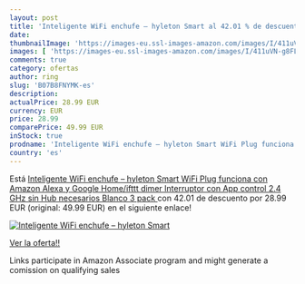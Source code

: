 ```yaml
---
layout: post
title: 'Inteligente WiFi enchufe – hyleton Smart al 42.01 % de descuento'
date: 
thumbnailImage: 'https://images-eu.ssl-images-amazon.com/images/I/411uVN-g8FL._SL200_.jpg'
images: [ 'https://images-eu.ssl-images-amazon.com/images/I/411uVN-g8FL._SL200_.jpg' ]
comments: true
category: ofertas
author: ring
slug: 'B07B8FNYMK-es'
description:
actualPrice: 28.99 EUR
currency: EUR
price: 28.99
comparePrice: 49.99 EUR
inStock: true
prodname: 'Inteligente WiFi enchufe – hyleton Smart WiFi Plug funciona con Amazon Alexa y Google Home/ifttt dimer Interruptor con App control 2.4 GHz sin Hub necesarios  Blanco  3 pack '
country: 'es'
---
```


Está [Inteligente WiFi enchufe – hyleton Smart WiFi Plug funciona con Amazon Alexa y Google Home/ifttt dimer Interruptor con App control 2.4 GHz sin Hub necesarios  Blanco  3 pack ](https://www.amazon.es/dp/B07B8FNYMK/?tag=tolees-21) con 42.01 de descuento por 28.99 EUR (original: 49.99 EUR) en el siguiente enlace!

[![Inteligente WiFi enchufe – hyleton Smart](https://images-eu.ssl-images-amazon.com/images/I/411uVN-g8FL._SL200_.jpg)](https://www.amazon.es/dp/B07B8FNYMK/?tag=tolees-21)

[Ver la oferta!!](https://www.amazon.es/dp/B07B8FNYMK/?tag=tolees-21)

Links participate in Amazon Associate program and might generate a comission on qualifying sales


